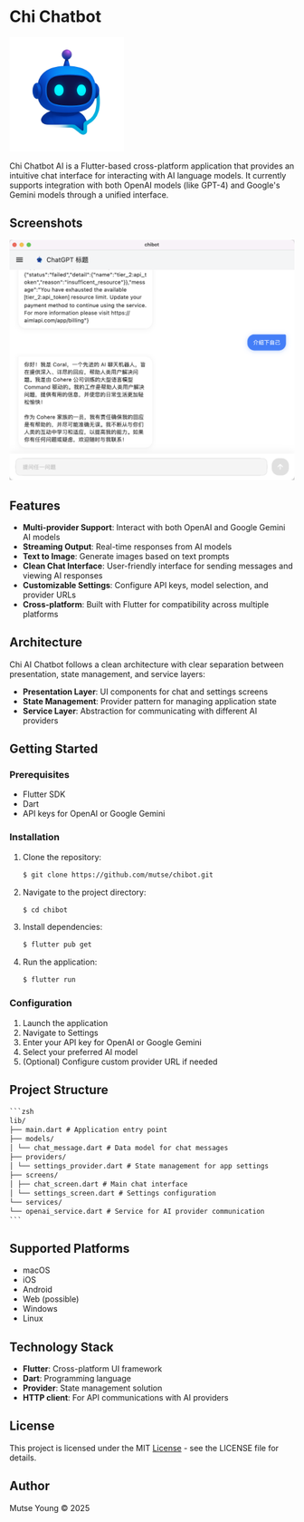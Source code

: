 # Chi Chatbot

<img src=./assets/images/logo.png width=40% height=40%/>
  
Chi Chatbot AI is a Flutter-based cross-platform application that provides an intuitive chat interface for interacting with AI language models. It currently supports integration with both OpenAI models (like GPT-4) and Google's Gemini models through a unified interface.  

## Screenshots

![](./images/chibot-mac.jpg)

## Features  
  
- **Multi-provider Support**: Interact with both OpenAI and Google Gemini AI models
- **Streaming Output**: Real-time responses from AI models
- **Text to Image**: Generate images based on text prompts
- **Clean Chat Interface**: User-friendly interface for sending messages and viewing AI responses  
- **Customizable Settings**: Configure API keys, model selection, and provider URLs  
- **Cross-platform**: Built with Flutter for compatibility across multiple platforms  
  
## Architecture  
  
Chi AI Chatbot follows a clean architecture with clear separation between presentation, state management, and service layers:  
  
- **Presentation Layer**: UI components for chat and settings screens  
- **State Management**: Provider pattern for managing application state  
- **Service Layer**: Abstraction for communicating with different AI providers  
  
## Getting Started  
  
### Prerequisites  
  
- Flutter SDK  
- Dart  
- API keys for OpenAI or Google Gemini  
  
### Installation  
  
1. Clone the repository:

    ```zsh
    $ git clone https://github.com/mutse/chibot.git
    ```

2. Navigate to the project directory:  

    ```zsh
    $ cd chibot
    ```

3. Install dependencies:  

    ```zsh
    $ flutter pub get
    ```

4. Run the application:  

    ```zsh
    $ flutter run
    ```

### Configuration  

1. Launch the application  
2. Navigate to Settings  
3. Enter your API key for OpenAI or Google Gemini  
4. Select your preferred AI model  
5. (Optional) Configure custom provider URL if needed  

## Project Structure  

    ```zsh
    lib/
    ├── main.dart # Application entry point
    ├── models/
    │ └── chat_message.dart # Data model for chat messages
    ├── providers/
    │ └── settings_provider.dart # State management for app settings
    ├── screens/
    │ ├── chat_screen.dart # Main chat interface
    │ └── settings_screen.dart # Settings configuration
    └── services/
    └── openai_service.dart # Service for AI provider communication
    ```

## Supported Platforms  
  
- macOS
- iOS 
- Android
- Web (possible)  
- Windows 
- Linux
  
## Technology Stack  
  
- **Flutter**: Cross-platform UI framework  
- **Dart**: Programming language  
- **Provider**: State management solution  
- **HTTP client**: For API communications with AI providers  
  
## License  
  
This project is licensed under the MIT [License](./LICENSE) - see the LICENSE file for details.  
  
## Author  
  
Mutse Young © 2025